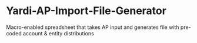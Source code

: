 # Yardi-AP-Import-File-Generator
Macro-enabled spreadsheet that takes AP input and generates file with pre-coded account &amp; entity distributions
